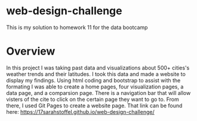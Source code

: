 # web-design-challenge
This is my solution to homework 11 for the data bootcamp


# Overview
In this project I was taking past data and visualizations about 500+ cities's weather trends and their latitudes. I took this data and made a website to display my findings. Using html coding and bootstrap to assist with the formating I was able to create a home pages, four visualization pages, a data page, and a comparsion page. There is a navigation bar that will allow visters of the cite to click on the certain page they want to go to. From there, I used Git Pages to create a website page. That link can be found here: https://17sarahstoffel.github.io/web-design-challenge/ 